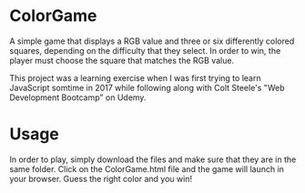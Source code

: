 # ColorGame
A simple game that displays a RGB value and three or six differently colored squares, depending on the difficulty that they select. In order to win, the player must choose the square that matches the RGB value.

This project was a learning exercise when I was first trying to learn JavaScript somtime in 2017 while following along with Colt Steele's "Web Development Bootcamp" on Udemy.
# Usage
In order to play, simply download the files and make sure that they are in the same folder. Click on the ColorGame.html file and the game will launch in your browser. Guess the right color and you win!
